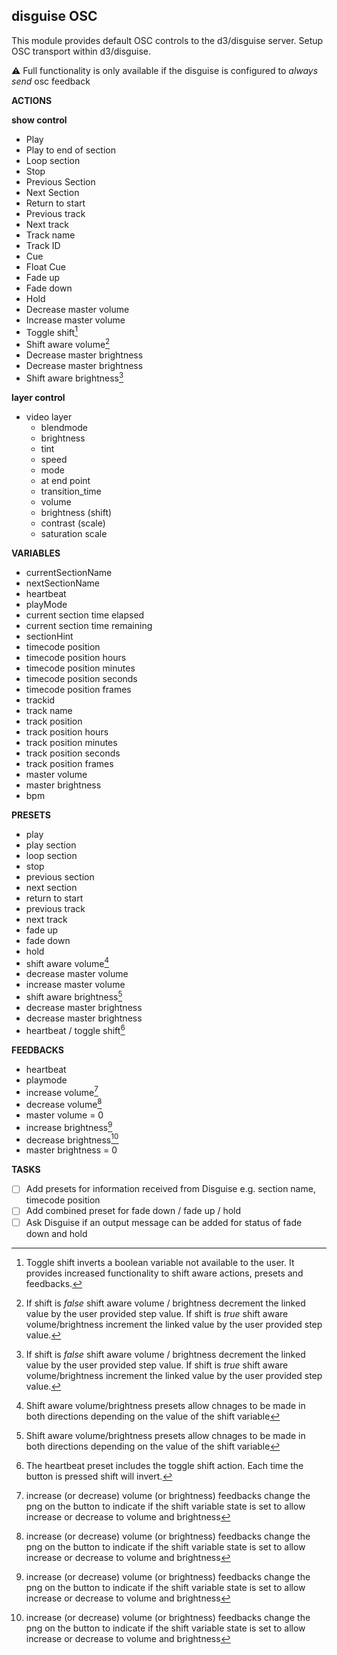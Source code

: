## disguise OSC

This module provides default OSC controls to the d3/disguise server. Setup OSC transport within d3/disguise.

:warning: Full functionality is only available if the disguise is configured to _always send_ osc feedback

**ACTIONS**

**show control**

- Play
- Play to end of section
- Loop section
- Stop
- Previous Section
- Next Section
- Return to start
- Previous track
- Next track
- Track name
- Track ID
- Cue
- Float Cue
- Fade up
- Fade down
- Hold
- Decrease master volume
- Increase master volume
- Toggle shift[^1]
- Shift aware volume[^2]
- Decrease master brightness
- Decrease master brightness
- Shift aware brightness[^2]

[^1]: Toggle shift inverts a boolean variable not available to the user. It provides increased functionality to shift aware actions, presets and feedbacks.
[^2]: If shift is _false_ shift aware volume / brightness decrement the linked value by the user provided step value. If shift is _true_ shift aware volume/brightness increment the linked value by the user provided step value.

**layer control**

- video layer
  - blendmode
  - brightness
  - tint
  - speed
  - mode
  - at end point
  - transition_time
  - volume
  - brightness (shift)
  - contrast (scale)
  - saturation scale

**VARIABLES**

- currentSectionName
- nextSectionName
- heartbeat
- playMode
- current section time elapsed
- current section time remaining
- sectionHint
- timecode position
- timecode position hours
- timecode position minutes
- timecode position seconds
- timecode position frames
- trackid
- track name
- track position
- track position hours
- track position minutes
- track position seconds
- track position frames
- master volume
- master brightness
- bpm

**PRESETS**

- play
- play section
- loop section
- stop
- previous section
- next section
- return to start
- previous track
- next track
- fade up
- fade down
- hold
- shift aware volume[^3]
- decrease master volume
- increase master volume
- shift aware brightness[^3]
- decrease master brightness
- decrease master brightness
- heartbeat / toggle shift[^4]

[^3]: Shift aware volume/brightness presets allow chnages to be made in both directions depending on the value of the shift variable
[^4]: The heartbeat preset includes the toggle shift action. Each time the button is pressed shift will invert.

**FEEDBACKS**

- heartbeat
- playmode
- increase volume[^5]
- decrease volume[^5]
- master volume = 0
- increase brightness[^5]
- decrease brightness[^5]
- master brightness = 0

[^5]: increase (or decrease) volume (or brightness) feedbacks change the png on the button to indicate if the shift variable state is set to allow increase or decrease to volume and brightness

**TASKS**

- [ ] Add presets for information received from Disguise e.g. section name, timecode position
- [ ] Add combined preset for fade down / fade up / hold
- [ ] Ask Disguise if an output message can be added for status of fade down and hold
